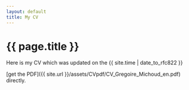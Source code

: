 ```yaml
---
layout: default
title: My CV
---
```


<h1>{{ page.title }}</h1>

<p>Here is my CV which was updated on the {{ site.time | date_to_rfc822 }}<br>

[get the PDF]({{ site.url }}/assets/CVpdf/CV_Gregoire_Michoud_en.pdf) directly.

</p>